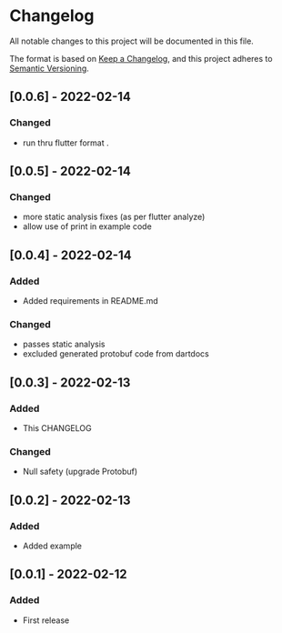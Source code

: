 # Changelog

All notable changes to this project will be documented in this file.

The format is based on [Keep a Changelog](https://keepachangelog.com/en/1.0.0/),
and this project adheres to [Semantic Versioning](https://semver.org/spec/v2.0.0.html).

## [0.0.6] - 2022-02-14

### Changed

- run thru flutter format .

## [0.0.5] - 2022-02-14

### Changed

- more static analysis fixes (as per flutter analyze)
- allow use of print in example code

## [0.0.4] - 2022-02-14

### Added

- Added requirements in README.md

### Changed

- passes static analysis
- excluded generated protobuf code from dartdocs

## [0.0.3] - 2022-02-13

### Added

- This CHANGELOG

### Changed

- Null safety (upgrade Protobuf)

## [0.0.2] - 2022-02-13

### Added

- Added example

## [0.0.1] - 2022-02-12

### Added

- First release
